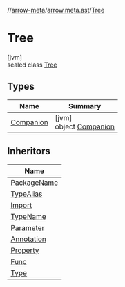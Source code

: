 //[arrow-meta](../../../index.md)/[arrow.meta.ast](../index.md)/[Tree](index.md)

# Tree

[jvm]\
sealed class [Tree](index.md)

## Types

| Name | Summary |
|---|---|
| [Companion](-companion/index.md) | [jvm]<br>object [Companion](-companion/index.md) |

## Inheritors

| Name |
|---|
| [PackageName](../-package-name/index.md) |
| [TypeAlias](../-type-alias/index.md) |
| [Import](../-import/index.md) |
| [TypeName](../-type-name/index.md) |
| [Parameter](../-parameter/index.md) |
| [Annotation](../-annotation/index.md) |
| [Property](../-property/index.md) |
| [Func](../-func/index.md) |
| [Type](../-type/index.md) |
